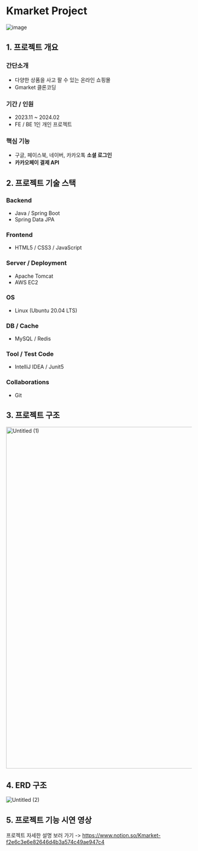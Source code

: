 # Kmarket Project
![image](https://github.com/JinCode96/Photostagram/assets/79393145/ec4ae70e-ae3f-4c37-a71f-473f7c9524dd)

## 1. 프로젝트 개요
### 간단소개
- 다양한 상품을 사고 팔 수 있는 온라인 쇼핑몰
- Gmarket 클론코딩
### **기간 / 인원**

- 2023.11 ~ 2024.02
- FE / BE 1인 개인 프로젝트

### **핵심 기능**

- 구글, 페이스북, 네이버, 카카오톡 **소셜 로그인**
- **카카오페이 결제 API**

## 2. 프로젝트 기술 스택

### **Backend**

- Java / Spring Boot
- Spring Data JPA

### **Frontend**

- HTML5 / CSS3 / JavaScript

### **Server / Deployment**

- Apache Tomcat
- AWS EC2

### **OS**

- Linux (Ubuntu 20.04 LTS)

### **DB / Cache**

- MySQL / Redis

### **Tool / Test Code**

- IntelliJ IDEA / Junit5

### **Collaborations**

- Git

## 3. 프로젝트 구조
<img width="923" alt="Untitled (1)" src="https://github.com/JinCode96/Photostagram/assets/79393145/aabccc29-48f6-4dbd-ac75-46cc3426faf1">

## 4. ERD 구조
![Untitled (2)](https://github.com/JinCode96/Photostagram/assets/79393145/31296053-2d63-47af-a4bd-3f01c2fc1932)

## 5. 프로젝트 기능 시연 영상
프로젝트 자세한 설명 보러 가기 -> 
https://www.notion.so/Kmarket-f2e6c3e6e82646d4b3a574c49ae947c4
